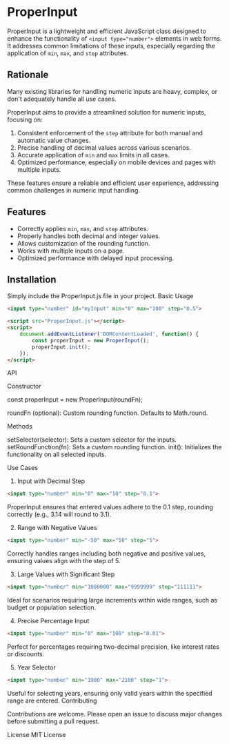 # ProperInput

ProperInput is a lightweight and efficient JavaScript class designed to enhance the functionality of `<input type="number">` elements in web forms. It addresses common limitations of these inputs, especially regarding the application of `min`, `max`, and `step` attributes.

## Rationale

Many existing libraries for handling numeric inputs are heavy, complex, or don't adequately handle all use cases. 

ProperInput aims to provide a streamlined solution for numeric inputs, focusing on:

1. Consistent enforcement of the `step` attribute for both manual and automatic value changes.
2. Precise handling of decimal values across various scenarios.
3. Accurate application of `min` and `max` limits in all cases.
4. Optimized performance, especially on mobile devices and pages with multiple inputs.

These features ensure a reliable and efficient user experience, addressing common challenges in numeric input handling.

## Features

- Correctly applies `min`, `max`, and `step` attributes.
- Properly handles both decimal and integer values.
- Allows customization of the rounding function.
- Works with multiple inputs on a page.
- Optimized performance with delayed input processing.

## Installation

Simply include the ProperInput.js file in your project.
Basic Usage

```html
<input type="number" id="myInput" min="0" max="100" step="0.5">

<script src="ProperInput.js"></script>
<script>
    document.addEventListener('DOMContentLoaded', function() {
        const properInput = new ProperInput();
        properInput.init();
    });
</script>
```

API

Constructor

const properInput = new ProperInput(roundFn);

roundFn (optional): Custom rounding function. Defaults to Math.round.

Methods

setSelector(selector): Sets a custom selector for the inputs.
setRoundFunction(fn): Sets a custom rounding function.
init(): Initializes the functionality on all selected inputs.

Use Cases

1. Input with Decimal Step

```html
<input type="number" min="0" max="10" step="0.1">
```
ProperInput ensures that entered values adhere to the 0.1 step, rounding correctly (e.g., 3.14 will round to 3.1).


2. Range with Negative Values
```html
<input type="number" min="-50" max="50" step="5">
```
Correctly handles ranges including both negative and positive values, ensuring values align with the step of 5.

3. Large Values with Significant Step
```html
<input type="number" min="1000000" max="9999999" step="111111">
```

Ideal for scenarios requiring large increments within wide ranges, such as budget or population selection.

4. Precise Percentage Input
```html
<input type="number" min="0" max="100" step="0.01">
```

Perfect for percentages requiring two-decimal precision, like interest rates or discounts.

5. Year Selector
```html
<input type="number" min="1900" max="2100" step="1">
```

Useful for selecting years, ensuring only valid years within the specified range are entered.
Contributing

Contributions are welcome. Please open an issue to discuss major changes before submitting a pull request.

License
MIT License